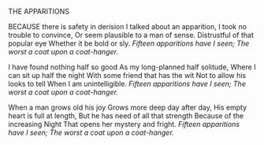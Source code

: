 THE APPARITIONS

BECAUSE there is safety in derision
I talked about an apparition,
I took no trouble to convince,
Or seem plausible to a man of sense.
Distrustful of that popular eye
Whether it be bold or sly.
*Fifteen apparitions have I seen;*
*The worst a coat upon a coat-hanger.*

I have found nothing half so good
As my long-planned half solitude,
Where I can sit up half the night
With some friend that has the wit
Not to allow his looks to tell
When I am unintelligible.
*Fifteen apparitions have I seen;*
*The worst a coat upon a coat-hanger.*

When a man grows old his joy
Grows more deep day after day,
His empty heart is full at length,
But he has need of all that strength
Because of the increasing Night
That opens her mystery and fright.
*Fifteen apparitions have I seen;*
*The worst a coat upon a coat-hanger.*

